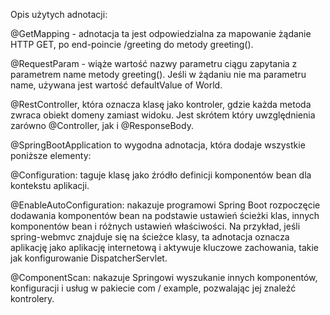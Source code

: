 Opis użytych adnotacji:

@GetMapping - adnotacja ta jest odpowiedzialna za mapowanie żądanie HTTP GET,
                po end-poincie /greeting do metody greeting().

@RequestParam - wiąże wartość nazwy parametru ciągu zapytania z parametrem name metody greeting(). 
                Jeśli w żądaniu nie ma parametru name, używana jest wartość defaultValue of World.

@RestController, która oznacza klasę jako kontroler, gdzie każda metoda zwraca obiekt domeny zamiast widoku. 
                Jest skrótem który uwzględnienia zarówno @Controller, jak i @ResponseBody.

@SpringBootApplication to wygodna adnotacja, która dodaje wszystkie poniższe elementy:

@Configuration: taguje klasę jako źródło definicji komponentów bean dla kontekstu aplikacji.

@EnableAutoConfiguration: nakazuje programowi Spring Boot rozpoczęcie dodawania komponentów bean na podstawie ustawień ścieżki klas, 
innych komponentów bean i różnych ustawień właściwości. Na przykład, jeśli spring-webmvc znajduje się na ścieżce klasy, 
ta adnotacja oznacza aplikację jako aplikację internetową i aktywuje kluczowe zachowania, 
takie jak konfigurowanie DispatcherServlet.

@ComponentScan: nakazuje Springowi wyszukanie innych komponentów, 
konfiguracji i usług w pakiecie com / example, pozwalając jej znaleźć kontrolery.